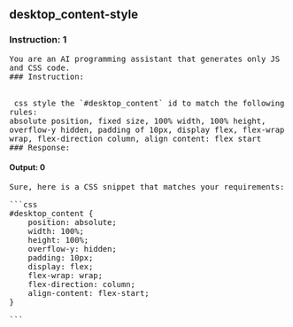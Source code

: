 ## desktop_content-style
### Instruction: 1
<pre style='text-wrap: wrap'>You are an AI programming assistant that generates only JS and CSS code.
### Instruction:
  

 css style the `#desktop_content` id to match the following rules:
absolute position, fixed size, 100% width, 100% height, overflow-y hidden, padding of 10px, display flex, flex-wrap wrap, flex-direction column, align content: flex start 
### Response:
</pre>
#### Output: 0
<pre style='text-wrap: wrap'>Sure, here is a CSS snippet that matches your requirements:

```css
#desktop_content {
    position: absolute;
    width: 100%;
    height: 100%;
    overflow-y: hidden;
    padding: 10px;
    display: flex;
    flex-wrap: wrap;
    flex-direction: column;
    align-content: flex-start;
}

```</pre>
